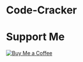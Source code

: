 # Code-Cracker

# Support Me
[![Buy Me a Coffee](https://img.shields.io/badge/Buy%20Me%20a%20Coffee-Donate-orange?style=for-the-badge&logo=buy-me-a-coffee)](https://www.buymeacoffee.com/withinjoel)